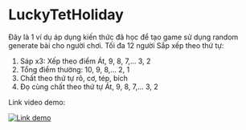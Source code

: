 # LuckyTetHoliday

Đây là 1 ví dụ áp dụng kiến thức đã học để tạo game sử dụng random generate bài cho người chơi.
Tối đa 12 người
Sắp xếp theo thứ tự:
1. Sáp x3: Xếp theo điểm Át, 9, 8, 7,... 3, 2
2. Tổng điểm thường: 10, 9, 8,... 2, 1
3. Chất theo thứ tự rô, cơ, tép, bích
4. Đọ cùng chất theo thứ tự Át, 9, 8, 7,... 3, 2


Link video demo:

[![Link demo](https://img.youtube.com/vi/3QttLfSaBDo/0.jpg)](https://www.youtube.com/watch?v=3QttLfSaBDo)
